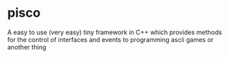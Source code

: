 # pisco
A easy to use (very easy) tiny framework in C++ which provides methods for the control of interfaces and events to programming ascii games or  another thing 

